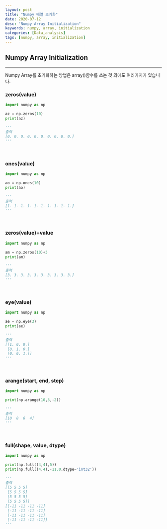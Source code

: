 ```yaml
---
layout: post
title: "Numpy 배열 초기화"
date: 2020-07-12
desc: "Numpy Array Initialization"
keywords: numpy, array, initialization
categories: [Data_analysis]
tags: [numpy, array, initialization]
---
```


## Numpy Array Initialization

___

Numpy Array를 초기화하는 방법은 array()함수를 쓰는 것 외에도 여러가지가 있습니다. 

### zeros(value)

~~~python
import numpy as np

az = np.zeros(10)
print(az)

'''
출력
[0. 0. 0. 0. 0. 0. 0. 0. 0. 0.]
'''
~~~

<br>

### ones(value)

~~~python
import numpy as np

ao = np.ones(10)
print(ao)

'''
출력
[1. 1. 1. 1. 1. 1. 1. 1. 1. 1.]
'''
~~~

<br>

### zeros(value)+value

~~~python
import numpy as np

am = np.zeros(10)+3
print(am)

'''
출력
[3. 3. 3. 3. 3. 3. 3. 3. 3. 3.]
'''
~~~

<br>

### eye(value)

~~~python
import numpy as np

ae = np.eye(3)
print(ae)

'''
출력
[[1. 0. 0.]
 [0. 1. 0.]
 [0. 0. 1.]]
'''
~~~

<br>

### arange(start, end, step)

~~~python
import numpy as np

print(np.arange(10,3,-2))

'''
출력
[10  8  6  4]
'''
~~~

<br>

### full(shape, value, dtype)

~~~python
import numpy as np

print(np.full((4,4),5))
print(np.full((4,4),-11.0,dtype='int32'))

'''
출력
[[5 5 5 5]
 [5 5 5 5]
 [5 5 5 5]
 [5 5 5 5]]
[[-11 -11 -11 -11]
 [-11 -11 -11 -11]
 [-11 -11 -11 -11]
 [-11 -11 -11 -11]]
'''
~~~